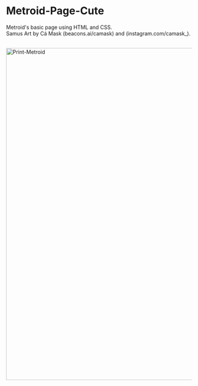 # Metroid-Page-Cute
Metroid's basic page using HTML and CSS.<br>
Samus Art by Cá Mask (beacons.ai/camask) and (instagram.com/camask_).<br><br>

<img width="1773" height="900" alt="Print-Metroid" src="https://github.com/user-attachments/assets/85e19c7e-d1b8-4601-9c6c-fb59bd094f0d" />
